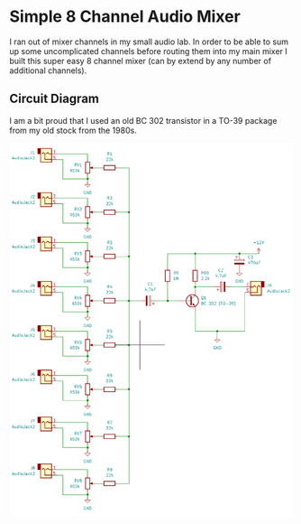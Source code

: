 # Simple 8 Channel Audio Mixer

I ran out of mixer channels in my small audio lab. In order to be able to sum up some uncomplicated channels before routing them into my main mixer I built this super easy 8 channel mixer (can by extend by any number of additional channels).

## Circuit Diagram

I am a bit proud that I used an old BC 302 transistor in a TO-39 package from my old stock from the 1980s.

![circuit diagram of 8 channel audio mixer](audio-mixer-diagram3.png)
